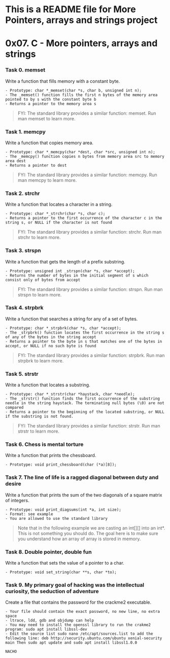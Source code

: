 # This is a README file for More Pointers, arrays and strings project

# 0x07. C - More pointers, arrays and strings

### Task 0. memset
Write a function that fills memory with a constant byte.
```
- Prototype: char *_memset(char *s, char b, unsigned int n);
- The _memset() function fills the first n bytes of the memory area pointed to by s with the constant byte b
- Returns a pointer to the memory area s
```
> FYI: The standard library provides a similar function: memset. Run man memset to learn more.

### Task 1. memcpy 
Write a function that copies memory area.
```
- Prototype: char *_memcpy(char *dest, char *src, unsigned int n);
- The _memcpy() function copies n bytes from memory area src to memory area dest
- Returns a pointer to dest
```
> FYI: The standard library provides a similar function: memcpy. Run man memcpy to learn more.

### Task 2. strchr
Write a function that locates a character in a string.
```
- Prototype: char *_strchr(char *s, char c);
- Returns a pointer to the first occurrence of the character c in the string s, or NULL if the character is not found
```
> FYI: The standard library provides a similar function: strchr. Run man strchr to learn more.

### Task 3. strspn 
Write a function that gets the length of a prefix substring.
```
- Prototype: unsigned int _strspn(char *s, char *accept);
- Returns the number of bytes in the initial segment of s which consist only of bytes from accept
```
> FYI: The standard library provides a similar function: strspn. Run man strspn to learn more.

### Task 4. strpbrk
Write a function that searches a string for any of a set of bytes.
```
- Prototype: char *_strpbrk(char *s, char *accept);
- The _strpbrk() function locates the first occurrence in the string s of any of the bytes in the string accept
- Returns a pointer to the byte in s that matches one of the bytes in accept, or NULL if no such byte is found
```
> FYI: The standard library provides a similar function: strpbrk. Run man strpbrk to learn more.

### Task 5. strstr
Write a function that locates a substring.
```
- Prototype: char *_strstr(char *haystack, char *needle);
- The _strstr() function finds the first occurrence of the substring needle in the string haystack. The terminating null bytes (\0) are not compared
- Returns a pointer to the beginning of the located substring, or NULL if the substring is not found.
```
> FYI: The standard library provides a similar function: strstr. Run man strstr to learn more.

### Task 6. Chess is mental torture
Write a function that prints the chessboard.
```
- Prototype: void print_chessboard(char (*a)[8]);
```

### Task 7. The line of life is a ragged diagonal between duty and desire 
Write a function that prints the sum of the two diagonals of a square matrix of integers.
```
- Prototype: void print_diagsums(int *a, int size);
- Format: see example
- You are allowed to use the standard library
```
> Note that in the following example we are casting an int[][] into an int*. This is not something you should do. The goal here is to make sure you understand how an array of array is stored in memory.

### Task 8. Double pointer, double fun
Write a function that sets the value of a pointer to a char.
```
- Prototype: void set_string(char **s, char *to);
```

### Task 9. My primary goal of hacking was the intellectual curiosity, the seduction of adventure
Create a file that contains the password for the crackme2 executable.
```
- Your file should contain the exact password, no new line, no extra space
- ltrace, ldd, gdb and objdump can help
- You may need to install the openssl library to run the crakme2 program: sudo apt install libssl-dev
- Edit the source list sudo nano /etc/apt/sources.list to add the following line: deb http://security.ubuntu.com/ubuntu xenial-security main Then sudo apt update and sudo apt install libssl1.0.0
```

`NACHO`
